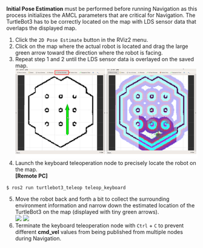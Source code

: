 **Initial Pose Estimation** must be performed before running Navigation as this process initializes the AMCL parameters that are critical for Navigation. The TurtleBot3 has to be correctly located on the map with LDS sensor data that overlaps the displayed map.

1. Click the `2D Pose Estimate` button in the RViz2 menu.
2. Click on the map where the actual robot is located and drag the large green arrow toward the direction where the robot is facing.
3. Repeat step 1 and 2 until the LDS sensor data is overlayed on the saved map. 
  ![](/assets/images/platform/turtlebot3/navigation/tb3_navigation2_rviz_01.png)
4. Launch the keyboard teleoperation node to precisely locate the robot on the map.  
**[Remote PC]**  
  ```bash
$ ros2 run turtlebot3_teleop teleop_keyboard
  ```
5. Move the robot back and forth a bit to collect the surrounding environment information and narrow down the estimated location of the TurtleBot3 on the map (displayed with tiny green arrows).  
![](/assets/images/platform/turtlebot3/navigation/tb3_amcl_particle_01.png)
![](/assets/images/platform/turtlebot3/navigation/tb3_amcl_particle_02.png)
6. Terminate the keyboard teleoperation node with `Ctrl` + `C` to prevent different **cmd_vel** values from being published from multiple nodes during Navigation.
